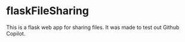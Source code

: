 # flaskFileSharing
This is a flask web app for sharing files. It was made to test out Github Copilot.
